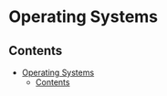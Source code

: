 # Operating Systems

## Contents

- [Operating Systems](#operating-systems)
  - [Contents](#contents)
